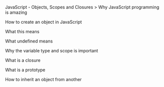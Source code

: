  JavaScript - Objects, Scopes and Closures >
Why JavaScript programming is amazing

How to create an object in JavaScript

What this means

What undefined means

Why the variable type and scope is important

What is a closure

What is a prototype

How to inherit an object from another
